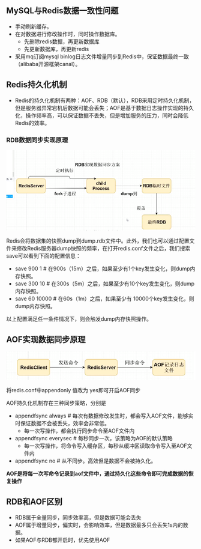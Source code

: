 ## MySQL与Redis数据一致性问题

- 手动刷新缓存。
- 在对数据进行修改操作时，同时操作数据库。
  - 先删除redis数据，再更新数据库
  - 先更新数据库，再更新redis
- 采用mq订阅mysql binlog日志文件增量同步到Redis中，保证数据最终一致（alibaba开源框架canal）。



## Redis持久化机制

- Redis的持久化机制有两种：AOF、RDB（默认），RDB采用定时持久化机制，但是服务器异常宕机后数据可能会丢失；AOF是基于数据日志操作实现的持久化，操作频率高，可以保证数据不丢失，但是增加服务的压力，同时会降低Redis的效率。

### RDB数据同步实现原理

![RDB数据同步方](photo/RDB数据同步方案.png)



Redis会将数据集的快照dump到dump.rdb文件中。此外，我们也可以通过配置文件来修改Redis服务器dump快照的频率，在打开redis.conf文件之后，我们搜索save可以看到下面的配置信息：

- save 900 1 # 在900s（15m）之后，如果至少有1个key发生变化，则dump内存快照。
- save 300 10 # 在300s（5m）之后，如果至少有10个key发生变化，则dump内存快照。
- save 60 10000 # 在60s（1m）之后，如果至少有 10000个key发生变化，则dump内存快照。

以上配置满足任一条件情况下，则会触发dump内存快照操作。



## AOF实现数据同步原理

![AOF实现数据同步原理](photo/AOF数据同步方案.png)

将redis.conf中appendonly 值改为 yes即可开启AOF同步

AOF持久化机制存在三种同步策略，分别是

- appendfsync always # 每次有数据修改发生时，都会写入AOF文件，能够实时保证数据不会被丢失，效率会非常低。
  - 每一次写操作，都会执行同步命令至AOF文件内
- appendfsync everysec # 每秒同步一次，该策略为AOF的默认策略
  - 每一次写操作，将命令写入缓存区，每秒从缓冲区读取命令写入至AOF文件内
- appendfsync no # 从不同步。高效但是数据不会被持久化。

**AOF是将每一次写命令记录到aof文件中，通过持久化这些命令即可完成数据的恢复操作**



## RDB和AOF区别

- RDB属于全量同步，同步效率高，但是数据可能会丢失
- AOF属于增量同步，偏实时，会影响效率，但是数据最多只会丢失1s内的数据。
- 如果AOF与RDB都开启时，优先使用AOF

